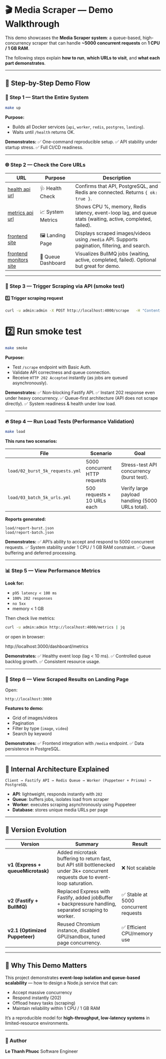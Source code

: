 # 🎬 Media Scraper — Demo Walkthrough

This demo showcases the **Media Scraper system**: a queue-based, high-concurrency scraper that can handle **~5000 concurrent requests** on **1 CPU / 1 GB RAM**.

The following steps explain **how to run**, **which URLs to visit**, and **what each part demonstrates**.

---

## 🧭 Step-by-Step Demo Flow

### 🧱 Step 1 — Start the Entire System

```bash
make up
```

**Purpose:**

- Builds all Docker services (`api`, `worker`, `redis`, `postgres`, `landing`).
- Waits until `/health` returns OK.

**Demonstrates:**
✅ One-command reproducible setup.
✅ API stability under startup stress.
✅ Full CI/CD readiness.

---

### 🌐 Step 2 — Check the Core URLs

| URL                                                               | Purpose            | Description                                                                                               |
| ----------------------------------------------------------------- | ------------------ | --------------------------------------------------------------------------------------------------------- |
| [health api url](http://localhost:4000/health)                    | 🩺 Health Check    | Confirms that API, PostgreSQL, and Redis are connected. Returns `{ ok: true }`.                           |
| [metrics api url](http://localhost:4000/metrics)                  | 📈 System Metrics  | Shows CPU %, memory, Redis latency, event-loop lag, and queue stats (waiting, active, completed, failed). |
| [frontend site](http://localhost:3000)                            | 🖼️ Landing Page    | Displays scraped images/videos using `/media` API. Supports pagination, filtering, and search.            |
| [frontend monitors site](http://localhost:4000/dashboard/metrics) | 🔄 Queue Dashboard | Visualizes BullMQ jobs (waiting, active, completed, failed). Optional but great for demo.                 |

---

### 🚀 Step 3 — Trigger Scraping via API (smoke test)

#### 1️⃣ Trigger scraping request

```bash
curl -u admin:admin -X POST http://localhost:4000/scrape   -H "Content-Type: application/json"   -d '{"urls":["https://www.tiktok.com/","https://www.momos.com/"]}'
```

# 2️⃣ Run smoke test

```bash
make smoke
```

**Purpose:**

- Test `/scrape` endpoint with Basic Auth.
- Validate API correctness and queue connection.
- Receive `HTTP 202 Accepted` instantly (as jobs are queued asynchronously).

**Demonstrates:**
✅ Non-blocking Fastify API.
✅ Instant 202 response even under heavy concurrency.
✅ Queue-first architecture (API does not scrape directly).
✅ System readiness & health under low load.

---

### 🔥 Step 4 — Run Load Tests (Performance Validation)

```bash
make load
```

**This runs two scenarios:**

| File                            | Scenario                      | Goal                                             |
| ------------------------------- | ----------------------------- | ------------------------------------------------ |
| `load/02_burst_5k_requests.yml` | 5000 concurrent HTTP requests | Stress-test API concurrency (burst test).        |
| `load/03_batch_5k_urls.yml`     | 500 requests × 10 URLs each   | Verify large payload handling (5000 URLs total). |

**Reports generated:**

```
load/report-burst.json
load/report-batch.json
```

**Demonstrates:**
✅ API’s ability to accept and respond to 5000 concurrent requests.
✅ System stability under 1 CPU / 1 GB RAM constraint.
✅ Queue buffering and deferred processing.

---

### 📊 Step 5 — View Performance Metrics

**Look for:**

- `p95 latency < 100 ms`
- `100% 202 responses`
- `no 5xx`
- memory < 1 GB

Then check live metrics:

```bash
curl -u admin:admin http://localhost:4000/metrics | jq
```

or open in browser:

http://localhost:3000/dashboard/metrics

**Demonstrates:**
✅ Healthy event loop (lag < 10 ms).
✅ Controlled queue backlog growth.
✅ Consistent resource usage.

---

### 🧩 Step 6 — View Scraped Results on Landing Page

Open:

```
http://localhost:3000
```

**Features to demo:**

- Grid of images/videos
- Pagination
- Filter by type (`image`, `video`)
- Search by keyword

**Demonstrates:**
✅ Frontend integration with `/media` endpoint.
✅ Data persistence in PostgreSQL.

---

## 🧮 Internal Architecture Explained

```
Client → Fastify API → Redis Queue → Worker (Puppeteer + Prisma) → PostgreSQL
```

- **API**: lightweight, responds instantly with `202`
- **Queue**: buffers jobs, isolates load from scraper
- **Worker**: executes scraping asynchronously using Puppeteer
- **Database**: stores unique media URLs per page

---

## 🧱 Version Evolution

| Version                           | Summary                                                                                                                          | Result                                |
| --------------------------------- | -------------------------------------------------------------------------------------------------------------------------------- | ------------------------------------- |
| **v1 (Express + queueMicrotask)** | Added microtask buffering to return fast, but API still bottlenecked under 3k+ concurrent requests due to event-loop saturation. | ❌ Not scalable                       |
| **v2 (Fastify + BullMQ)**         | Replaced Express with Fastify, added jobBuffer + backpressure handling, separated scraping to worker.                            | ✅ Stable at 5000 concurrent requests |
| **v2.1 (Optimized Puppeteer)**    | Reused Chromium instance, disabled GPU/sandbox, tuned page concurrency.                                                          | ✅ Efficient CPU/memory use           |

---

## 🧩 Why This Demo Matters

This project demonstrates **event-loop isolation and queue-based scalability** — how to design a Node.js service that can:

- Accept massive concurrency
- Respond instantly (202)
- Offload heavy tasks (scraping)
- Maintain reliability within 1 CPU / 1 GB RAM

It’s a reproducible model for **high-throughput, low-latency systems** in limited-resource environments.

---

### 👤 Author

**Le Thanh Phuoc**
Software Engineer
